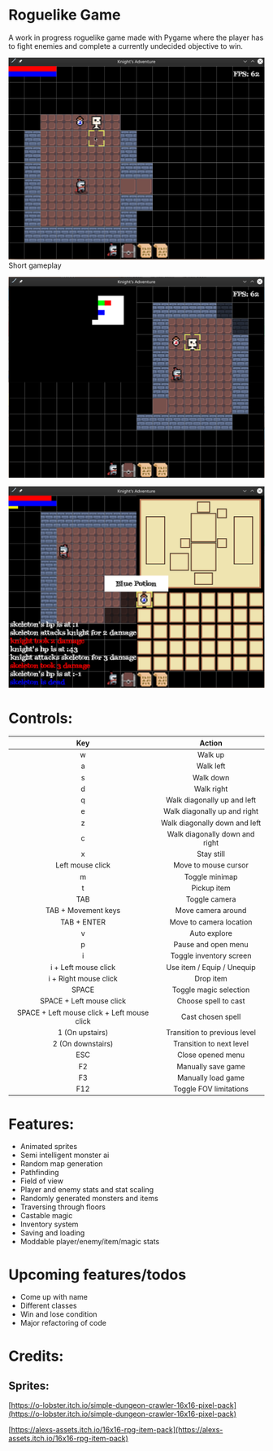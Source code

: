 # Roguelike Game
A work in progress roguelike game made with Pygame where the player has to fight enemies and complete a currently undecided objective to win.

![Demo](resource/readme/Demo.gif)
Short gameplay

![Still](resource/readme/Still.png)

![Inventory](resource/readme/Inventory.png)

# Controls:

| Key | Action |
|:---:|:---:|
| w   | Walk up |
| a   | Walk left |
| s   | Walk down |
| d   | Walk right |
| q   | Walk diagonally up and left |
| e   | Walk diagonally up and right |
| z   | Walk diagonally down and left |
| c   | Walk diagonally down and right |
| x   | Stay still |
| Left mouse click | Move to mouse cursor |
| m   | Toggle minimap |
| t   | Pickup item |
| TAB | Toggle camera |
| TAB + Movement keys | Move camera around |
| TAB + ENTER | Move to camera location |
| v   | Auto explore |
| p   | Pause and open menu |
| i   | Toggle inventory screen |
| i + Left mouse click | Use item / Equip / Unequip |
| i + Right mouse click | Drop item |
| SPACE | Toggle magic selection |
| SPACE + Left mouse click | Choose spell to cast |
| SPACE + Left mouse click + Left mouse click | Cast chosen spell |
| 1 (On upstairs) | Transition to previous level |
| 2 (On downstairs) | Transition to next level |
| ESC | Close opened menu |
| F2 | Manually save game |
| F3 | Manually load game |
| F12 | Toggle FOV limitations |

# Features:
- Animated sprites
- Semi intelligent monster ai
- Random map generation
- Pathfinding
- Field of view
- Player and enemy stats and stat scaling
- Randomly generated monsters and items
- Traversing through floors
- Castable magic
- Inventory system
- Saving and loading
- Moddable player/enemy/item/magic stats

# Upcoming features/todos
- Come up with name
- Different classes
- Win and lose condition
- Major refactoring of code

# Credits:  
## Sprites:
[https://o-lobster.itch.io/simple-dungeon-crawler-16x16-pixel-pack](https://o-lobster.itch.io/simple-dungeon-crawler-16x16-pixel-pack)

[https://alexs-assets.itch.io/16x16-rpg-item-pack](https://alexs-assets.itch.io/16x16-rpg-item-pack)
